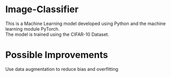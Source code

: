 # Image-Classifier
This is a Machine Learning model developed using Python and the machine learning module PyTorch.  
The model is trained using the CIFAR-10 Dataset.  
# Possible Improvements
Use data augmentation to reduce bias and overfitting
